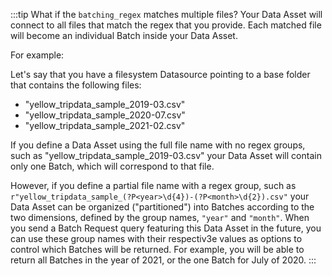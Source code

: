 :::tip What if the `batching_regex` matches multiple files?
Your Data Asset will connect to all files that match the regex that you provide.  Each matched file will become an individual Batch inside your Data Asset.

For example:

Let's say that you have a filesystem Datasource pointing to a base folder that contains the following files:
- "yellow_tripdata_sample_2019-03.csv"
- "yellow_tripdata_sample_2020-07.csv"
- "yellow_tripdata_sample_2021-02.csv"


If you define a Data Asset using the full file name with no regex groups, such as "yellow_tripdata_sample_2019-03\.csv" your Data Asset will contain only one Batch, which will correspond to that file.

However, if you define a partial file name with a regex group, such as `r"yellow_tripdata_sample_(?P<year>\d{4})-(?P<month>\d{2}).csv"` your Data Asset can be organized ("partitioned") into Batches according to the two dimensions, defined by the group names, `"year"` and `"month"`.  When you send a Batch Request query featuring this Data Asset in the future, you can use these group names with their respectiv3e values as options to control which Batches will be returned.
For example, you will be able to return all Batches in the year of 2021, or the one Batch for July of 2020.
:::